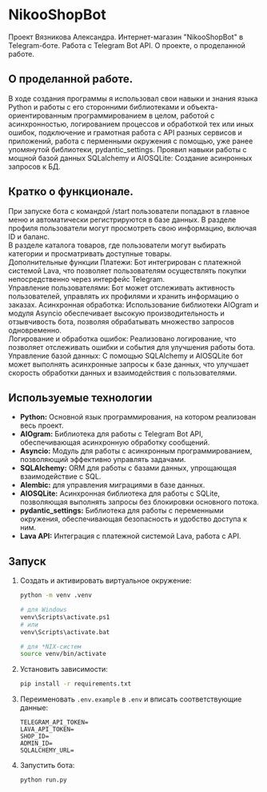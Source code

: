 # NikooShopBot
Проект Вязникова Александра. Интернет-магазин "NikooShopBot" в Telegram-боте. Работа с Telegram Bot API. О проекте, о проделанной работе.

## О проделанной работе.  
В ходе создания программы я использовал свои навыки и знания языка Python и работы с его сторонними библиотеками и объекта-ориентированным программированием в целом, работой с асинхронностью, логированием процессов и обработкой тех или иных ошибок, подключение и грамотная работа с API разных сервисов и приложений, работа с перменными окружения с помощью, уже ранее упомянутой библиотеки, pydantic_settings. Проявил навыки работы с мощной базой данных SQLalchemy и AIOSQLite: Создание асинронных запросов к БД.

## Кратко о функционале.
При запуске бота с командой /start пользователи попадают в главное меню и автоматически регистрируются в базе данных. В разделе профиля пользователи могут просмотреть свою информацию, включая ID и баланс.  
В разделе каталога товаров, где пользователи могут выбирать категории и просматривать доступные товары.  
Дополнительные функции
Платежи: Бот интегрирован с платежной системой Lava, что позволяет пользователям осуществлять покупки непосредственно через интерфейс Telegram.  
Управление пользователями: Бот может отслеживать активность пользователей, управлять их профилями и хранить информацию о заказах.
Асинхронная обработка: Использование библиотеки AIOgram и модуля Asyncio обеспечивает высокую производительность и отзывчивость бота, позволяя обрабатывать множество запросов одновременно.  
Логирование и обработка ошибок: Реализовано логирование, что позволяет отслеживать ошибки и события для улучшения работы бота.  
Управление базой данных: С помощью SQLAlchemy и AIOSQLite бот может выполнять асинхронные запросы к базе данных, что улучшает скорость обработки данных и взаимодействия с пользователями.

## Используемые технологии
- __Python:__ Основной язык программирования, на котором реализован весь проект.  
- __AIOgram:__ Библиотека для работы с Telegram Bot API, обеспечивающая асинхронную обработку сообщений.  
- __Asyncio:__ Модуль для работы с асинхронным программированием, позволяющий эффективно управлять задачами.  
- __SQLAlchemy:__ ORM для работы с базами данных, упрощающая взаимодействие с SQL.
- __Alembic:__ для управления миграциями в базе данных.
- __AIOSQLite:__ Асинхронная библиотека для работы с SQLite, позволяющая выполнять запросы без блокировки основного потока.  
- __pydantic_settings:__ Библиотека для работы с переменными окружения, обеспечивающая безопасность и удобство доступа к ним.
- __Lava API:__ Интеграция с платежной системой Lava, работа с API.

## Запуск
1. Создать и активировать виртуальное окружение:
   ```bash
   python -m venv .venv

   # для Windows
   venv\Scripts\activate.ps1
   # или 
   venv\Scripts\activate.bat

   # для *NIX-систем
   source venv/bin/activate
   ```
2. Установить зависимости:
   ```bash
   pip install -r requirements.txt
   ```
3. Переименовать `.env.example` в `.env` и вписать соответствующие данные:
   ```
   TELEGRAM_API_TOKEN=
   LAVA_API_TOKEN=
   SHOP_ID=
   ADMIN_ID=
   SQLALCHEMY_URL=

   ```
4. Запустить бота:
   ```bash
   python run.py
   ```
   
